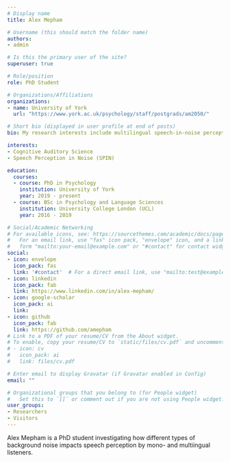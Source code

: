 ```yaml
---
# Display name
title: Alex Mepham

# Username (this should match the folder name)
authors:
- admin

# Is this the primary user of the site?
superuser: true

# Role/position
role: PhD Student

# Organizations/Affiliations
organizations:
- name: University of York
  url: "https://www.york.ac.uk/psychology/staff/postgrads/am2050/"

# Short bio (displayed in user profile at end of posts)
bio: My research interests include multilingual speech-in-noise perception...

interests:
- Cognitive Auditory Science
- Speech Perception in Noise (SPIN)

education:
  courses:
  - course: PhD in Psychology
    institution: University of York
    year: 2019 - present
  - course: BSc in Psychology and Language Sciences
    institution: University College London (UCL)
    year: 2016 - 2019

# Social/Academic Networking
# For available icons, see: https://sourcethemes.com/academic/docs/page-builder/#icons
#   For an email link, use "fas" icon pack, "envelope" icon, and a link in the
#   form "mailto:your-email@example.com" or "#contact" for contact widget.
social:
- icon: envelope
  icon_pack: fas
  link: '#contact'  # For a direct email link, use "mailto:test@example.org".
- icon: linkedin
  icon_pack: fab
  link: https://www.linkedin.com/in/alex-mepham/
- icon: google-scholar
  icon_pack: ai
  link: 
- icon: github
  icon_pack: fab
  link: https://github.com/amepham
# Link to a PDF of your resume/CV from the About widget.
# To enable, copy your resume/CV to `static/files/cv.pdf` and uncomment the lines below.
# - icon: cv
#   icon_pack: ai
#   link: files/cv.pdf

# Enter email to display Gravatar (if Gravatar enabled in Config)
email: ""

# Organizational groups that you belong to (for People widget)
#   Set this to `[]` or comment out if you are not using People widget.
user_groups:
- Researchers
- Visitors
---
```


Alex Mepham is a PhD student investigating how different types of background noise impacts speech perception by mono- and multiingual listeners.
